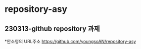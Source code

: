 # repository-asy

## 230313-github repository 과제




*안소영의 URL주소 <https://github.com/youngsoAN/repository-asy>